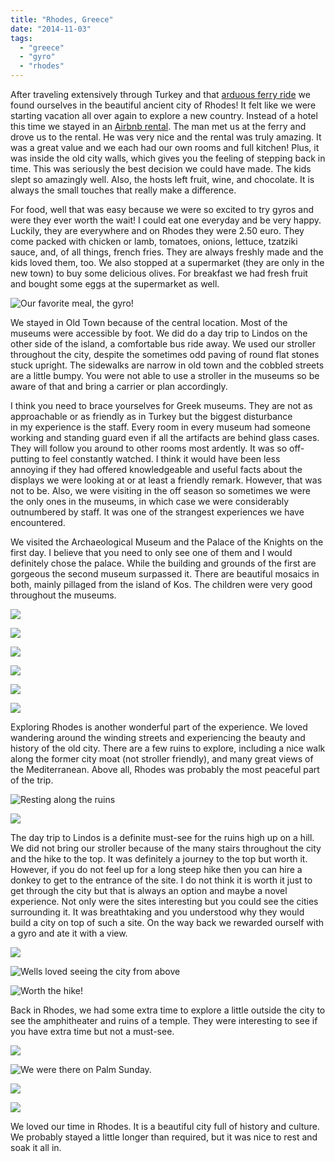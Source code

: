 ```yaml
---
title: "Rhodes, Greece"
date: "2014-11-03"
tags:
  - "greece"
  - "gyro"
  - "rhodes"
---
```


After traveling extensively through Turkey and that [arduous ferry ride](http://youngmodernmama.com/2014/10/traveling-abroad-marmaris/ "Traveling Abroad: Marmaris") we found ourselves in the beautiful ancient city of Rhodes! It felt like we were starting vacation all over again to explore a new country. Instead of a hotel this time we stayed in an [Airbnb rental](https://www.airbnb.com/rooms/1037492). The man met us at the ferry and drove us to the rental. He was very nice and the rental was truly amazing. It was a great value and we each had our own rooms and full kitchen! Plus, it was inside the old city walls, which gives you the feeling of stepping back in time. This was seriously the best decision we could have made. The kids slept so amazingly well. Also, the hosts left fruit, wine, and chocolate. It is always the small touches that really make a difference.

For food, well that was easy because we were so excited to try gyros and were they ever worth the wait! I could eat one everyday and be very happy. Luckily, they are everywhere and on Rhodes they were 2.50 euro. They come packed with chicken or lamb, tomatoes, onions, lettuce, tzatziki sauce, and, of all things, french fries. They are always freshly made and the kids loved them, too. We also stopped at a supermarket (they are only in the new town) to buy some delicious olives. For breakfast we had fresh fruit and bought some eggs at the supermarket as well.

![Our favorite meal, the gyro! ](images/10353453_10100614725087994_1439501240964074513_o.webp)

We stayed in Old Town because of the central location. Most of the museums were accessible by foot. We did do a day trip to Lindos on the other side of the island, a comfortable bus ride away. We used our stroller throughout the city, despite the sometimes odd paving of round flat stones stuck upright. The sidewalks are narrow in old town and the cobbled streets are a little bumpy. You were not able to use a stroller in the museums so be aware of that and bring a carrier or plan accordingly.

I think you need to brace yourselves for Greek museums. They are not as approachable or as friendly as in Turkey but the biggest disturbance in my experience is the staff. Every room in every museum had someone working and standing guard even if all the artifacts are behind glass cases. They will follow you around to other rooms most ardently. It was so off-putting to feel constantly watched. I think it would have been less annoying if they had offered knowledgeable and useful facts about the displays we were looking at or at least a friendly remark. However, that was not to be. Also, we were visiting in the off season so sometimes we were the only ones in the museums, in which case we were considerably outnumbered by staff. It was one of the strangest experiences we have encountered.

We visited the Archaeological Museum and the Palace of the Knights on the first day. I believe that you need to only see one of them and I would definitely chose the palace. While the building and grounds of the first are gorgeous the second museum surpassed it. There are beautiful mosaics in both, mainly pillaged from the island of Kos. The children were very good throughout the museums.

![ ](images/10369000_10100614721480224_4920485099134529661_o.webp)

![ ](images/10333378_10100614721774634_7540254230675810954_o.webp)

![ ](images/10259179_10100614722079024_4711141876991896684_o.webp)

![ ](images/10383845_10100614722188804_1232399792353595404_o.webp)

![ ](images/10257950_10100614722558064_4307973901106365083_o.webp)

![ ](images/10358947_10100614722757664_6427444782475817006_o.webp)

Exploring Rhodes is another wonderful part of the experience. We loved wandering around the winding streets and experiencing the beauty and history of the old city. There are a few ruins to explore, including a nice walk along the former city moat (not stroller friendly), and many great views of the Mediterranean. Above all, Rhodes was probably the most peaceful part of the trip.

![Resting along the ruins](images/10333471_10100614723371434_3107565882942718353_o.webp)

![ ](images/10258925_10100614723775624_3829972633943088913_o.webp)

The day trip to Lindos is a definite must-see for the ruins high up on a hill. We did not bring our stroller because of the many stairs throughout the city and the hike to the top. It was definitely a journey to the top but worth it. However, if you do not feel up for a long steep hike then you can hire a donkey to get to the entrance of the site. I do not think it is worth it just to get through the city but that is always an option and maybe a novel experience. Not only were the sites interesting but you could see the cities surrounding it. It was breathtaking and you understood why they would build a city on top of such a site. On the way back we rewarded ourself with a gyro and ate it with a view.

![ ](images/10258734_10100614724060054_1459337853526345462_o.webp)

![Wells loved seeing the city from above](images/10293846_10100614724094984_7599976652826820657_o.webp)

![Worth the hike! ](images/10258305_10100614724643884_3216656151010207656_o.webp)

Back in Rhodes, we had some extra time to explore a little outside the city to see the amphitheater and ruins of a temple. They were interesting to see if you have extra time but not a must-see.

![ ](images/1909186_10100614725217734_3734965499895797029_o.webp)

![We were there on Palm Sunday. ](images/10259247_10100614725522124_7106538061403685956_o.webp)

![ ](images/10258227_10100614725851464_7042356783041808091_o.webp)

![ ](images/10368972_10100614725976214_8434064343885441913_o.webp)

We loved our time in Rhodes. It is a beautiful city full of history and culture. We probably stayed a little longer than required, but it was nice to rest and soak it all in.
